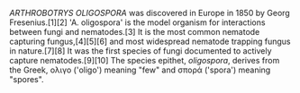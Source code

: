 _ARTHROBOTRYS OLIGOSPORA_ was discovered in Europe in 1850 by Georg Fresenius.[1][2] 'A. oligospora' is the model organism for interactions between fungi and nematodes.[3] It is the most common nematode capturing fungus,[4][5][6] and most widespread nematode trapping fungus in nature.[7][8] It was the first species of fungi documented to actively capture nematodes.[9][10] The species epithet, _oligospora_, derives from the Greek, ολιγο ('oligo') meaning "few" and σπορά ('spora') meaning "spores".

